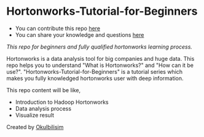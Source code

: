 Hortonworks-Tutorial-for-Beginners
==================================

 * You can contribute this repo [here](https://github.com/okulbilisim/Hortonworks-Tutorial-for-Beginners/fork)
 * You can share your knowledge and questions [here](https://github.com/okulbilisim/Hortonworks-Tutorial-for-Beginners/issues)


 *This repo for beginners and fully qualified hortonworks learning process.*

Hortonworks is a data analysis tool for big companies and huge data. This repo helps you to understand "What is Hortonworks?" and "How can it be use?". "Hortonworks-Tutorial-for-Beginners" is a tutorial series which makes you fully knowledged hortonworks user with deep information. 

This repo content will be like,

  - Introduction to Hadoop Hortonworks
  - Data analysis process 
  - Visualize result


Created by [Okulbilisim](http://okulbilisim.com/)